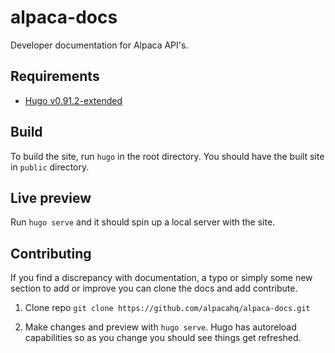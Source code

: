 # alpaca-docs

Developer documentation for Alpaca API's.

## Requirements

- [Hugo v0.91.2-extended](https://github.com/gohugoio/hugo/releases/tag/v0.91.2)

## Build

To build the site, run `hugo` in the root directory. You should have the built site in `public` directory.

## Live preview

Run `hugo serve` and it should spin up a local server with the site.

## Contributing

If you find a discrepancy with documentation, a typo or simply some new section to add or improve you can clone the docs and add contribute.

1. Clone repo `git clone https://github.com/alpacahq/alpaca-docs.git`

2. Make changes and preview with `hugo serve`. Hugo has autoreload capabilities so as you change you should see things get refreshed.
